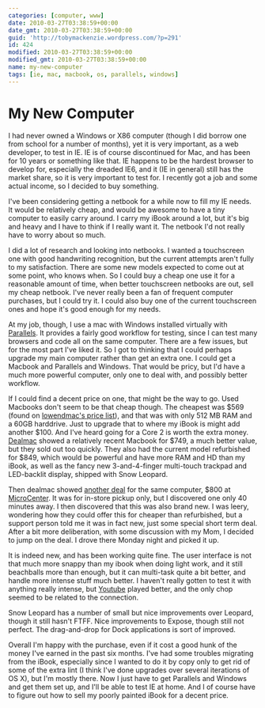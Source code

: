 ```yaml
---
categories: [computer, www]
date: 2010-03-27T03:38:59+00:00
date_gmt: 2010-03-27T03:38:59+00:00
guid: 'http://tobymackenzie.wordpress.com/?p=291'
id: 424
modified: 2010-03-27T03:38:59+00:00
modified_gmt: 2010-03-27T03:38:59+00:00
name: my-new-computer
tags: [ie, mac, macbook, os, parallels, windows]
---
```


My New Computer
===============

I had never owned a Windows or X86 computer (though I did borrow one from school for a number of months), yet it is very important, as a web developer, to test in IE.  IE is of course discontinued for Mac, and has been for 10 years or something like that.  IE happens to be the hardest browser to develop for, especially the dreaded IE6, and it (IE in general) still has the market share, so it is very important to test for.  I recently got a job and some actual income, so I decided to buy something.

I've been considering getting a netbook for a while now to fill my IE needs.  It would be relatively cheap, and would be awesome to have a tiny computer to easily carry around.  I carry my iBook around a lot, but it's big and heavy and I have to think if I really want it.  The netbook I'd not really have to worry about so much.

I did a lot of research and looking into netbooks.  I wanted a touchscreen one with good handwriting recognition, but the current attempts aren't fully to my satisfaction.  There are some new models expected to come out at some point, who knows when.  So I could buy a cheap one use it for a reasonable amount of time, when better touchscreen netbooks are out, sell my cheap netbook.  I've never really been a fan of frequent computer purchases, but I could try it.  I could also buy one of the current touchscreen ones and hope it's good enough for my needs.

At my job, though, I use a mac with Windows installed virtually with [Parallels](http://www.parallels.com/products/desktop/).  It provides a fairly good workflow for testing, since I can test many browsers and code all on the same computer.  There are a few issues, but for the most part I've liked it.  So I got to thinking that I could perhaps upgrade my main computer rather than get an extra one.  I could get a Macbook and Parallels and Windows.  That would be pricy, but I'd have a much more powerful computer, only one to deal with, and possibly better workflow.

<!--more-->

If I could find a decent price on one, that might be the way to go.  Used Macbooks don't seem to be that cheap though.  The cheapest was $569 (found on [lowendmac's price list](http://lowendmac.com/deals/best-macbook-prices.html)), and that was with only 512 MB RAM and a 60GB harddrive.  Just to upgrade that to where my iBook is might add another $100.  And I've heard going for a Core 2 is worth the extra money. [Dealmac](http://dealmac.com) showed a relatively recent Macbook for $749, a much better value, but they sold out too quickly.  They also had the current model refurbished for $849, which would be powerful and have more RAM and HD than my iBook, as well as the fancy new 3-and-4-finger multi-touch trackpad and LED-backlit display, shipped with Snow Leopard.

Then dealmac showed [another deal](http://dealmac.com/Apple-Mac-Book-Core-2-Duo-2.26-GHz-13-Laptop-for-800-pickup/352733.html) for the same computer, $800 at [MicroCenter](http://www.microcenter.com/single_product_results.phtml?product_id=0321997&utm_source=mcol&utm_medium=leader_bnr&utm_campaign=hmpg_macbook173070).  It was for in-store pickup only, but I discovered one only 40 minutes away.  I then discovered that this was also brand new.  I was leery, wondering how they could offer this for cheaper than refurbished, but a support person told me it was in fact new, just some special short term deal.  After a bit more deliberation, with some discussion with my Mom, I decided to jump on the deal.  I drove there Monday night and picked it up.

It is indeed new, and has been working quite fine.  The user interface is not that much more snappy than my ibook when doing light work, and it still beachballs more than enough, but it can multi-task quite a bit better, and handle more intense stuff much better.  I haven't really gotten to test it with anything really intense, but [Youtube](http://youtube.com) played better, and the only chop seemed to be related to the connection.

Snow Leopard has a number of small but nice improvements over Leopard, though it still hasn't FTFF.  Nice improvements to Expose, though still not perfect.  The drag-and-drop for Dock applications is sort of improved.

Overall I'm happy with the purchase, even if it cost a good hunk of the money I've earned in the past six months.  I've had some troubles migrating from the iBook, especially since I wanted to do it by copy only to get rid of some of the extra lint (I think I've done upgrades over several iterations of OS X), but I'm mostly there.  Now I just have to get Parallels and Windows and get them set up, and I'll be able to test IE at home.  And I of course have to figure out how to sell my poorly painted iBook for a decent price.
